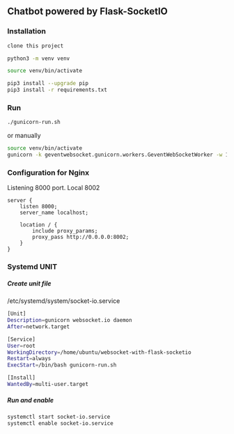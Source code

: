 ## Chatbot powered by Flask-SocketIO

### Installation
```bash
clone this project

python3 -m venv venv

source venv/bin/activate

pip3 install --upgrade pip
pip3 install -r requirements.txt
```

### Run 
```bash
./gunicorn-run.sh
```
or manually
```bash
source venv/bin/activate
gunicorn -k geventwebsocket.gunicorn.workers.GeventWebSocketWorker -w 10 app:app --bind 0.0.0.0:8000
```

### Configuration for Nginx
Listening 8000 port. Local 8002
```nginx
server {
    listen 8000;
    server_name localhost;

    location / {
        include proxy_params;
        proxy_pass http://0.0.0.0:8002;
    }
}
```

### Systemd UNIT
##### Create unit file
/etc/systemd/system/socket-io.service
```bash
[Unit]
Description=gunicorn websocket.io daemon
After=network.target

[Service]
User=root
WorkingDirectory=/home/ubuntu/websocket-with-flask-socketio
Restart=always
ExecStart=/bin/bash gunicorn-run.sh

[Install]
WantedBy=multi-user.target
```
##### Run and enable
```bash
systemctl start socket-io.service
systemctl enable socket-io.service
```

